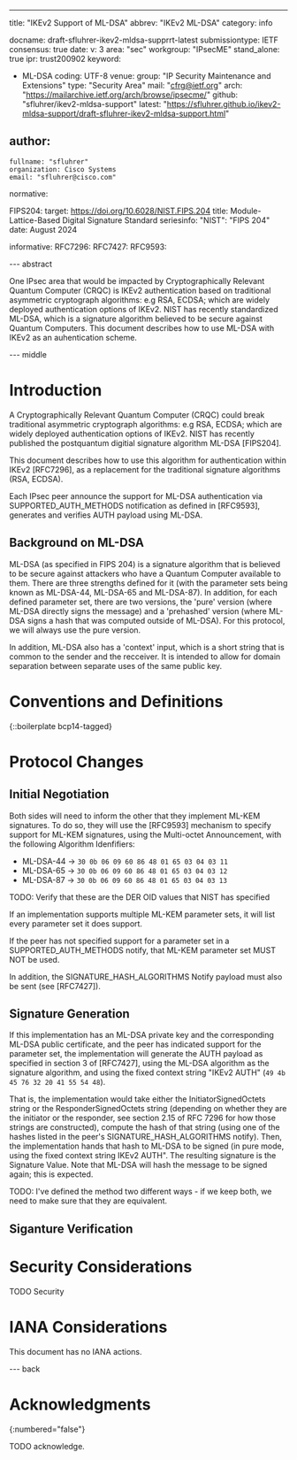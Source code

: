 ---
title: "IKEv2 Support of ML-DSA"
abbrev: "IKEv2 ML-DSA"
category: info

docname: draft-sfluhrer-ikev2-mldsa-supprrt-latest
submissiontype: IETF
consensus: true
date:
v: 3
area: "sec"
workgroup: "IPsecME"
stand_alone: true
ipr: trust200902
keyword:
 - ML-DSA
coding: UTF-8
venue:
  group: "IP Security Maintenance and Extensions"
  type: "Security Area"
  mail: "cfrg@ietf.org"
  arch: "https://mailarchive.ietf.org/arch/browse/ipsecme/"
  github: "sfluhrer/ikev2-mldsa-support"
  latest: "https://sfluhrer.github.io/ikev2-mldsa-support/draft-sfluhrer-ikev2-mldsa-support.html"

author:
 -
    fullname: "sfluhrer"
    organization: Cisco Systems
    email: "sfluhrer@cisco.com"

normative:

  FIPS204:
    target: https://doi.org/10.6028/NIST.FIPS.204
    title: Module-Lattice-Based Digital Signature Standard
    seriesinfo:
      "NIST": "FIPS 204"
    date: August 2024

informative:
  RFC7296:
  RFC7427:
  RFC9593:

--- abstract

One IPsec area that would be impacted by Cryptographically Relevant
Quantum Computer (CRQC) is IKEv2 authentication based on traditional
asymmetric cryptograph algorithms: e.g RSA, ECDSA; which are widely
deployed authentication options of IKEv2.
NIST has recently standardized ML-DSA, which is a signature algorithm believed to be secure against Quantum Computers.
This document describes how to use ML-DSA with IKEv2 as an auhentication scheme.

--- middle

# Introduction

   A Cryptographically Relevant Quantum Computer (CRQC) could break
   traditional asymmetric cryptograph algorithms: e.g RSA, ECDSA; which
   are widely deployed authentication options of IKEv2.
   NIST has recently published the postquantum digitial signature algorithm ML-DSA [FIPS204].

   This document describes how to use this algorithm for authentication within IKEv2 [RFC7296], as a replacement for the traditional signature algorithms (RSA, ECDSA).

   Each IPsec peer announce the support for ML-DSA authentication via
   SUPPORTED_AUTH_METHODS notification as defined in [RFC9593],
   generates and verifies AUTH payload using ML-DSA.

## Background on ML-DSA

   ML-DSA (as specified in FIPS 204) is a signature algorithm that is believed to be secure against attackers who have a Quantum Computer available to them.
   There are three strengths defined for it (with the parameter sets being known as ML-DSA-44, ML-DSA-65 and ML-DSA-87).
   In addition, for each defined parameter set, there are two versions, the 'pure' version (where ML-DSA directly signs the message) and a 'prehashed' version (where ML-DSA signs a hash that was computed outside of ML-DSA).
   For this protocol, we will always use the pure version.

   In addition, ML-DSA also has a 'context' input, which is a short string that is common to the sender and the recceiver.
   It is intended to allow for domain separation between separate uses of the same public key.

# Conventions and Definitions

{::boilerplate bcp14-tagged}

# Protocol Changes

## Initial Negotiation

Both sides will need to inform the other that they implement ML-KEM signatures.
To do so, they will use the [RFC9593] mechanism to specify support for ML-KEM signatures, using the Multi-octet Announcement, with the following Algorithm Idenfifiers:

* ML-DSA-44 -> `30 0b 06 09 60 86 48 01 65 03 04 03 11`
* ML-DSA-65 -> `30 0b 06 09 60 86 48 01 65 03 04 03 12`
* ML-DSA-87 -> `30 0b 06 09 60 86 48 01 65 03 04 03 13`

TODO: Verify that these are the DER OID values that NIST has specified

If an implementation supports multiple ML-KEM parameter sets, it will list every parameter set it does support.

If the peer has not specified support for a parameter set in a SUPPORTED_AUTH_METHODS notify, that ML-KEM parameter set MUST NOT be used.

In addition, the SIGNATURE_HASH_ALGORITHMS Notify payload must also be sent (see [RFC7427]).

## Signature Generation

If this implementation has an ML-DSA private key and the corresponding ML-DSA public certificate, and the peer has indicated support for the parameter set, the implementation will generate the AUTH payload as specified in section 3 of [RFC7427], using the ML-DSA algorithm as the signature algorithm, and using the fixed context string "IKEv2 AUTH" (`49 4b 45 76 32 20 41 55 54 48`).

That is, the implementation would take either the InitiatorSignedOctets string or the ResponderSignedOctets string (depending on whether they are the initiator or the responder, see section 2.15 of RFC 7296 for how those strings are constructed), compute the hash of that string (using one of the hashes listed in the peer's SIGNATURE_HASH_ALGORITHMS notify).
Then, the implementation hands that hash to ML-DSA to be signed (in pure mode, using the fixed context string IKEv2 AUTH".
The resulting signature is the Signature Value.
Note that ML-DSA will hash the message to be signed again; this is expected.

TODO: I've defined the method two different ways - if we keep both, we need to make sure that they are equivalent.

## Siganture Verification

# Security Considerations

TODO Security


# IANA Considerations

This document has no IANA actions.


--- back

# Acknowledgments
{:numbered="false"}

TODO acknowledge.
